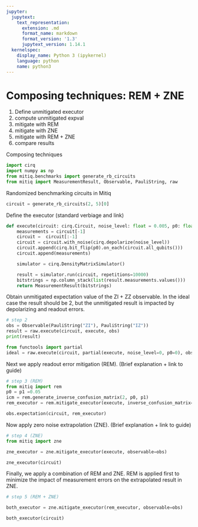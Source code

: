 ```yaml
---
jupyter:
  jupytext:
    text_representation:
      extension: .md
      format_name: markdown
      format_version: '1.3'
      jupytext_version: 1.14.1
  kernelspec:
    display_name: Python 3 (ipykernel)
    language: python
    name: python3
---
```


# Composing techniques: REM + ZNE

1. Define unmitigated executor
2. compute unmitigated expval
3. mitigate with REM
4. mitigate with ZNE
5. mitigate with REM + ZNE
6. compare results


Composing techniques

```python
import cirq
import numpy as np
from mitiq.benchmarks import generate_rb_circuits
from mitiq import MeasurementResult, Observable, PauliString, raw
```

Randomized benchmarking circuits in Mitiq

```python
circuit = generate_rb_circuits(2, 5)[0]
```

Define the executor (standard verbiage and link)

```python
def execute(circuit: cirq.Circuit, noise_level: float = 0.005, p0: float = 0.05) -> MeasurementResult:
    measurements = circuit[-1]
    circuit =  circuit[:-1]
    circuit = circuit.with_noise(cirq.depolarize(noise_level))
    circuit.append(cirq.bit_flip(p0).on_each(circuit.all_qubits()))
    circuit.append(measurements)

    simulator = cirq.DensityMatrixSimulator()

    result = simulator.run(circuit, repetitions=10000)
    bitstrings = np.column_stack(list(result.measurements.values()))
    return MeasurementResult(bitstrings)
```

Obtain unmitigated expectation value of the ZI + ZZ observable. In the ideal case the result should be 2, but the unmitigated result is impacted by depolarizing and readout errors.

```python
# step 2
obs = Observable(PauliString("ZI"), PauliString("IZ"))
result = raw.execute(circuit, execute, obs)
print(result)
```

```python
from functools import partial
ideal = raw.execute(circuit, partial(execute, noise_level=0, p0=0), obs)
```

Next we apply readout error mitigation (REM). (Brief explanation + link to guide)

```python
# step 3 (REM)
from mitiq import rem
p0 = p1 =0.05
icm = rem.generate_inverse_confusion_matrix(2, p0, p1)
rem_executor = rem.mitigate_executor(execute, inverse_confusion_matrix=icm)

obs.expectation(circuit, rem_executor)
```

Now apply zero noise extrapolation (ZNE). (Brief explanation + link to guide)

```python
# step 4 (ZNE)
from mitiq import zne

zne_executor = zne.mitigate_executor(execute, observable=obs)

zne_executor(circuit)
```

Finally, we apply a combination of REM and ZNE. REM is applied first to minimize the impact of measurement errors on the extrapolated result in ZNE.

```python
# step 5 (REM + ZNE)

both_executor = zne.mitigate_executor(rem_executor, observable=obs)

both_executor(circuit)
```
